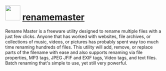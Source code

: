 ﻿# <img src="https://cdn.jsdelivr.net/gh/chocolatey/chocolatey-coreteampackages@430343e7340dd59994b68ec86842b65ed74466ed/icons/renamemaster.png" width="48" height="48"/> [renamemaster](https://chocolatey.org/packages/renamemaster)

Rename Master is a freeware utility designed to rename multiple files with a just few clicks. Anyone that has worked with websites, file archives, or collections of music, videos, or pictures has probably spent way too much time renaming hundreds of files. This utility will add, remove, or replace parts of the filename with ease and also supports renaming via file properties, MP3 tags, JPEG JFIF and EXIF tags, Video tags, and text files. Batch renaming that's simple to use, yet still very powerful.
